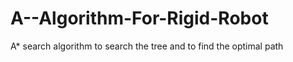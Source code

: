 # A--Algorithm-For-Rigid-Robot
A* search algorithm to search the tree and to find the optimal path 
